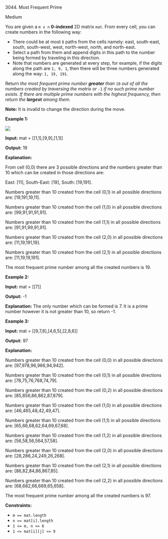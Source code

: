 3044\. Most Frequent Prime

Medium

You are given a `m x n` **0-indexed** 2D matrix `mat`. From every cell, you can create numbers in the following way:

*   There could be at most `8` paths from the cells namely: east, south-east, south, south-west, west, north-west, north, and north-east.
*   Select a path from them and append digits in this path to the number being formed by traveling in this direction.
*   Note that numbers are generated at every step, for example, if the digits along the path are `1, 9, 1`, then there will be three numbers generated along the way: `1, 19, 191`.

Return _the most frequent prime number **greater** than_ `10` _out of all the numbers created by traversing the matrix or_ `-1` _if no such prime number exists. If there are multiple prime numbers with the highest frequency, then return the **largest** among them._

**Note:** It is invalid to change the direction during the move.

**Example 1:**

 **![](https://leetcode-in-java.github.io/src/main/java/g3001_3100/s3044_most_frequent_prime/south.png)** 

 **Input:** mat = [[1,1],[9,9],[1,1]]

**Output:** 19

**Explanation:**

From cell (0,0) there are 3 possible directions and the numbers greater than 10 which can be created in those directions are:

East: [11], South-East: [19], South: [19,191].

Numbers greater than 10 created from the cell (0,1) in all possible directions are: [19,191,19,11].

Numbers greater than 10 created from the cell (1,0) in all possible directions are: [99,91,91,91,91].

Numbers greater than 10 created from the cell (1,1) in all possible directions are: [91,91,99,91,91].

Numbers greater than 10 created from the cell (2,0) in all possible directions are: [11,19,191,19].

Numbers greater than 10 created from the cell (2,1) in all possible directions are: [11,19,19,191].

The most frequent prime number among all the created numbers is 19.

**Example 2:**

**Input:** mat = [[7]]

**Output:** -1

**Explanation:** The only number which can be formed is 7. It is a prime number however it is not greater than 10, so return -1.

**Example 3:**

**Input:** mat = [[9,7,8],[4,6,5],[2,8,6]]

**Output:** 97

**Explanation:**

Numbers greater than 10 created from the cell (0,0) in all possible directions are: [97,978,96,966,94,942].

Numbers greater than 10 created from the cell (0,1) in all possible directions are: [78,75,76,768,74,79].

Numbers greater than 10 created from the cell (0,2) in all possible directions are: [85,856,86,862,87,879].

Numbers greater than 10 created from the cell (1,0) in all possible directions are: [46,465,48,42,49,47].

Numbers greater than 10 created from the cell (1,1) in all possible directions are: [65,66,68,62,64,69,67,68].

Numbers greater than 10 created from the cell (1,2) in all possible directions are: [56,58,56,564,57,58].

Numbers greater than 10 created from the cell (2,0) in all possible directions are: [28,286,24,249,26,268].

Numbers greater than 10 created from the cell (2,1) in all possible directions are: [86,82,84,86,867,85].

Numbers greater than 10 created from the cell (2,2) in all possible directions are: [68,682,66,669,65,658].

The most frequent prime number among all the created numbers is 97. 

**Constraints:**

*   `m == mat.length`
*   `n == mat[i].length`
*   `1 <= m, n <= 6`
*   `1 <= mat[i][j] <= 9`